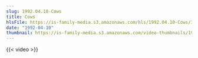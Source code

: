```yaml
---
slug: 1992.04.10-Cows
title: Cows
hlsFile: https://is-family-media.s3.amazonaws.com/hls/1992.04.10-Cows/1992.04.10-Cows.m3u8
date: "1992-04-10"
thumbnail: https://is-family-media.s3.amazonaws.com/video-thumbnails/1992.04.10-Cows.png
---
```

{{< video >}}
